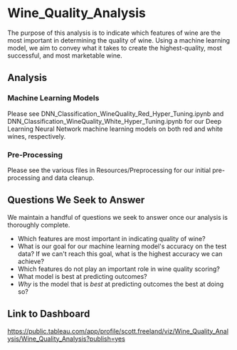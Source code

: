 # Wine_Quality_Analysis

The purpose of this analysis is to indicate which features of wine are the most important in determining the quality of wine. Using a machine learning model, we aim to convey what it takes to create the highest-quality, most successful, and most marketable wine.

## Analysis
### Machine Learning Models
Please see DNN_Classification_WineQuality_Red_Hyper_Tuning.ipynb and DNN_Classification_WineQuality_White_Hyper_Tuning.ipynb for our Deep Learning Neural Network machine learning models on both red and white wines, respectively.

### Pre-Processing
Please see the various files in Resources/Preprocessing for our initial pre-processing and data cleanup.

## Questions We Seek to Answer
We maintain a handful of questions we seek to answer once our analysis is thoroughly complete.

- Which features are most important in indicating quality of wine?
- What is our goal for our machine learning model's accuracy on the test data? If we can't reach this goal, what is the highest accuracy we can achieve?
- Which features do not play an important role in wine quality scoring?
- What model is best at predicting outcomes?
- *Why* is the model that is *best* at predicting outcomes the best at doing so?

## Link to Dashboard
https://public.tableau.com/app/profile/scott.freeland/viz/Wine_Quality_Analysis/Wine_Quality_Analysis?publish=yes